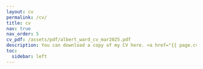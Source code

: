 ```yaml
---
layout: cv
permalink: /cv/
title: cv
nav: true
nav_order: 5
cv_pdf: /assets/pdf/albert_ward_cv_mar2025.pdf
description: You can download a copy of my CV here. <a href="{{ page.cv_pdf }}" target="_blank">Download my CV</a>
toc:
  sidebar: left
---
```

